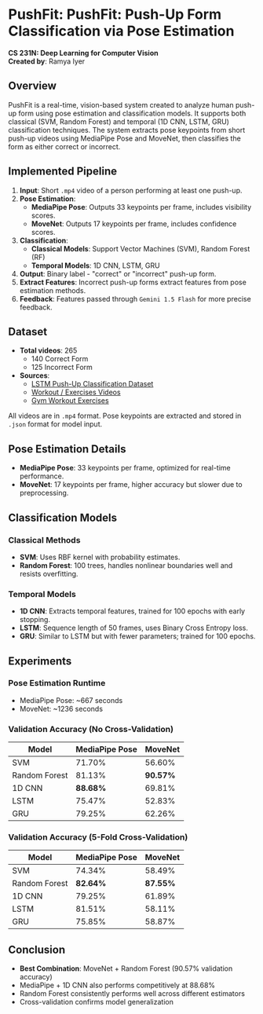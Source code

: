 # PushFit: PushFit: Push-Up Form Classification via Pose Estimation

**CS 231N: Deep Learning for Computer Vision**  
**Created by**: Ramya Iyer

## Overview

PushFit is a real-time, vision-based system created to analyze human push-up form using pose estimation and classification models. It supports both classical (SVM, Random Forest) and temporal (1D CNN, LSTM, GRU) classification techniques. The system extracts pose keypoints from short push-up videos using MediaPipe Pose and MoveNet, then classifies the form as either correct or incorrect.

## Implemented Pipeline

1. **Input**: Short `.mp4` video of a person performing at least one push-up.
2. **Pose Estimation**:
   - **MediaPipe Pose**: Outputs 33 keypoints per frame, includes visibility scores.
   - **MoveNet**: Outputs 17 keypoints per frame, includes confidence scores.
3. **Classification**:
   - **Classical Models**: Support Vector Machines (SVM), Random Forest (RF)
   - **Temporal Models**: 1D CNN, LSTM, GRU
4. **Output**: Binary label - "correct" or "incorrect" push-up form.
5. **Extract Features**: Incorrect push-up forms extract features from pose estimation methods.
6. **Feedback**: Features passed through `Gemini 1.5 Flash` for more precise feedback.

## Dataset

- **Total videos**: 265
  - 140 Correct Form
  - 125 Incorrect Form
- **Sources**:
  - [LSTM Push-Up Classification Dataset](https://www.kaggle.com/datasets/mohamadashrafsalama/pushup)
  - [Workout / Exercises Videos](https://www.kaggle.com/datasets/hasyimabdillah/workoutfitness-video)
  - [Gym Workout Exercises](https://www.kaggle.com/datasets/philosopher0808/gym-workoutexercises-video)

All videos are in `.mp4` format. Pose keypoints are extracted and stored in `.json` format for model input.

## Pose Estimation Details

- **MediaPipe Pose**: 33 keypoints per frame, optimized for real-time performance.
- **MoveNet**: 17 keypoints per frame, higher accuracy but slower due to preprocessing.

## Classification Models

### Classical Methods

- **SVM**: Uses RBF kernel with probability estimates.
- **Random Forest**: 100 trees, handles nonlinear boundaries well and resists overfitting.

### Temporal Models

- **1D CNN**: Extracts temporal features, trained for 100 epochs with early stopping.
- **LSTM**: Sequence length of 50 frames, uses Binary Cross Entropy loss.
- **GRU**: Similar to LSTM but with fewer parameters; trained for 100 epochs.

## Experiments

### Pose Estimation Runtime

- MediaPipe Pose: ~667 seconds
- MoveNet: ~1236 seconds

### Validation Accuracy (No Cross-Validation)

| Model         | MediaPipe Pose | MoveNet    |
| ------------- | -------------- | ---------- |
| SVM           | 71.70%         | 56.60%     |
| Random Forest | 81.13%         | **90.57%** |
| 1D CNN        | **88.68%**     | 69.81%     |
| LSTM          | 75.47%         | 52.83%     |
| GRU           | 79.25%         | 62.26%     |

### Validation Accuracy (5-Fold Cross-Validation)

| Model         | MediaPipe Pose | MoveNet    |
| ------------- | -------------- | ---------- |
| SVM           | 74.34%         | 58.49%     |
| Random Forest | **82.64%**     | **87.55%** |
| 1D CNN        | 79.25%         | 61.89%     |
| LSTM          | 81.51%         | 58.11%     |
| GRU           | 75.85%         | 58.87%     |

## Conclusion

- **Best Combination**: MoveNet + Random Forest (90.57% validation accuracy)
- MediaPipe + 1D CNN also performs competitively at 88.68%
- Random Forest consistently performs well across different estimators
- Cross-validation confirms model generalization
